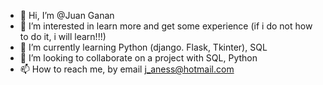 - 👋 Hi, I’m @Juan Ganan
- 👀 I’m interested in learn more and get some experience (if i do not how to do it, i will learn!!!)
- 🌱 I’m currently learning Python (django. Flask, Tkinter), SQL
- 💞️ I’m looking to collaborate on a project with SQL, Python
- 📫 How to reach me, by email j_aness@hotmail.com

<!---
JuanesEsGanan/JuanesEsGanan is a ✨ special ✨ repository because its `README.md` (this file) appears on your GitHub profile.
You can click the Preview link to take a look at your changes.
--->
